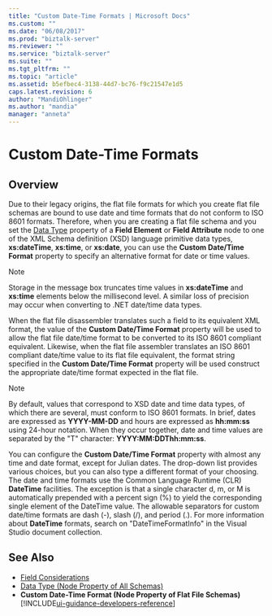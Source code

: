 ```yaml
---
title: "Custom Date-Time Formats | Microsoft Docs"
ms.custom: ""
ms.date: "06/08/2017"
ms.prod: "biztalk-server"
ms.reviewer: ""
ms.service: "biztalk-server"
ms.suite: ""
ms.tgt_pltfrm: ""
ms.topic: "article"
ms.assetid: b5efbec4-3138-44d7-bc76-f9c21547e1d5
caps.latest.revision: 6
author: "MandiOhlinger"
ms.author: "mandia"
manager: "anneta"
---
```

# Custom Date-Time Formats

## Overview
Due to their legacy origins, the flat file formats for which you create flat file schemas are bound to use date and time formats that do not conform to ISO 8601 formats. Therefore, when you are creating a flat file schema and you set the [Data Type](../core/data-type-node-property-of-all-schemas.md) property of a **Field Element** or **Field Attribute** node to one of the XML Schema definition (XSD) language primitive data types, **xs:dateTime**, **xs:time**, or **xs:date**, you can use the **Custom Date/Time Format** property to specify an alternative format for date or time values.  
  
> [!NOTE]
>  Storage in the message box truncates time values in **xs:dateTime** and **xs:time** elements below the millisecond level. A similar loss of precision may occur when converting to .NET date/time data types.  
  
 When the flat file disassembler translates such a field to its equivalent XML format, the value of the **Custom Date/Time Format** property will be used to allow the flat file date/time format to be converted to its ISO 8601 compliant equivalent. Likewise, when the flat file assembler translates an ISO 8601 compliant date/time value to its flat file equivalent, the format string specified in the **Custom Date/Time Format** property will be used construct the appropriate date/time format expected in the flat file.  
  
> [!NOTE]
>  By default, values that correspond to XSD date and time data types, of which there are several, must conform to ISO 8601 formats. In brief, dates are expressed as **YYYY-MM-DD** and hours are expressed as **hh:mm:ss** using 24-hour notation. When they occur together, date and time values are separated by the "T" character: **YYYY:MM:DDThh:mm:ss**.  
  
 You can configure the **Custom Date/Time Format** property with almost any time and date format, except for Julian dates. The drop-down list provides various choices, but you can also type a different format of your choosing. The date and time formats use the Common Language Runtime (CLR) **DateTime** facilities. The exception is that a single character d, m, or M is automatically prepended with a percent sign (%) to yield the corresponding single element of the DateTime value. The allowable separators for custom date/time formats are dash (-), slash (/), and period (.). For more information about **DateTime** formats, search on "DateTimeFormatInfo" in the Visual Studio document collection.  
  
## See Also  
-  [Field Considerations](../core/field-considerations.md)   
-  [Data Type (Node Property of All Schemas)](../core/data-type-node-property-of-all-schemas.md)   
-  **Custom Date-Time Format (Node Property of Flat File Schemas)** [!INCLUDE[ui-guidance-developers-reference](../includes/ui-guidance-developers-reference.md)]